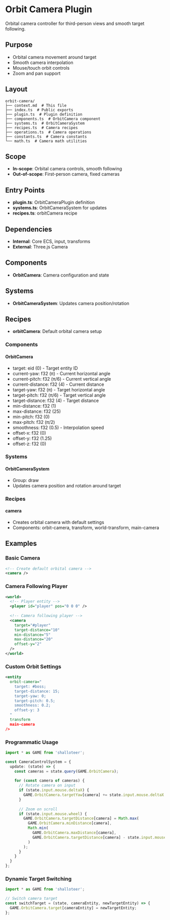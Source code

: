 # Orbit Camera Plugin

<!-- LLM:OVERVIEW -->
Orbital camera controller for third-person views and smooth target following.
<!-- /LLM:OVERVIEW -->

## Purpose

- Orbital camera movement around target
- Smooth camera interpolation
- Mouse/touch orbit controls
- Zoom and pan support

## Layout

```
orbit-camera/
├── context.md  # This file
├── index.ts  # Public exports
├── plugin.ts  # Plugin definition
├── components.ts  # OrbitCamera component
├── systems.ts  # OrbitCameraSystem
├── recipes.ts  # Camera recipes
├── operations.ts  # Camera operations
├── constants.ts  # Camera constants
└── math.ts  # Camera math utilities
```

## Scope

- **In-scope**: Orbital camera controls, smooth following
- **Out-of-scope**: First-person camera, fixed cameras

## Entry Points

- **plugin.ts**: OrbitCameraPlugin definition
- **systems.ts**: OrbitCameraSystem for updates
- **recipes.ts**: orbitCamera recipe

## Dependencies

- **Internal**: Core ECS, input, transforms
- **External**: Three.js Camera

## Components

- **OrbitCamera**: Camera configuration and state

## Systems

- **OrbitCameraSystem**: Updates camera position/rotation

## Recipes

- **orbitCamera**: Default orbital camera setup

<!-- LLM:REFERENCE -->
### Components

#### OrbitCamera
- target: eid (0) - Target entity ID
- current-yaw: f32 (π) - Current horizontal angle
- current-pitch: f32 (π/6) - Current vertical angle
- current-distance: f32 (4) - Current distance
- target-yaw: f32 (π) - Target horizontal angle
- target-pitch: f32 (π/6) - Target vertical angle
- target-distance: f32 (4) - Target distance
- min-distance: f32 (1)
- max-distance: f32 (25)
- min-pitch: f32 (0)
- max-pitch: f32 (π/2)
- smoothness: f32 (0.5) - Interpolation speed
- offset-x: f32 (0)
- offset-y: f32 (1.25)
- offset-z: f32 (0)

### Systems

#### OrbitCameraSystem
- Group: draw
- Updates camera position and rotation around target

### Recipes

#### camera
- Creates orbital camera with default settings
- Components: orbit-camera, transform, world-transform, main-camera
<!-- /LLM:REFERENCE -->

<!-- LLM:EXAMPLES -->
## Examples

### Basic Camera

```xml
<!-- Create default orbital camera -->
<camera />
```

### Camera Following Player

```xml
<world>
  <!-- Player entity -->
  <player id="player" pos="0 0 0" />
  
  <!-- Camera following player -->
  <camera 
    target="#player"
    target-distance="10"
    min-distance="5"
    max-distance="20"
    offset-y="2"
  />
</world>
```

### Custom Orbit Settings

```xml
<entity 
  orbit-camera="
    target: #boss;
    target-distance: 15;
    target-yaw: 0;
    target-pitch: 0.5;
    smoothness: 0.2;
    offset-y: 3
  "
  transform
  main-camera
/>
```

### Programmatic Usage

```typescript
import * as GAME from 'shalloteer';

const CameraControlSystem = {
  update: (state) => {
    const cameras = state.query(GAME.OrbitCamera);
    
    for (const camera of cameras) {
      // Rotate camera on input
      if (state.input.mouse.deltaX) {
        GAME.OrbitCamera.targetYaw[camera] += state.input.mouse.deltaX * 0.01;
      }
      
      // Zoom on scroll
      if (state.input.mouse.wheel) {
        GAME.OrbitCamera.targetDistance[camera] = Math.max(
          GAME.OrbitCamera.minDistance[camera],
          Math.min(
            GAME.OrbitCamera.maxDistance[camera],
            GAME.OrbitCamera.targetDistance[camera] - state.input.mouse.wheel * 0.5
          )
        );
      }
    }
  }
};
```

### Dynamic Target Switching

```typescript
import * as GAME from 'shalloteer';

// Switch camera target
const switchTarget = (state, cameraEntity, newTargetEntity) => {
  GAME.OrbitCamera.target[cameraEntity] = newTargetEntity;
};
```
<!-- /LLM:EXAMPLES -->